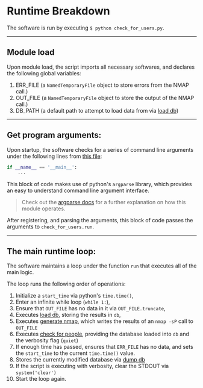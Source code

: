 # Runtime Breakdown

The software is run by executing `$ python check_for_users.py`.

---

## Module load

Upon module load, the script imports all necessary softwares, and declares the
following global variables:
1. ERR_FILE (a `NamedTemporaryFile` object to store errors from the NMAP call.)
2. OUT_FILE (a `NamedTemporaryFile` object to store the output of the NMAP
   call.)
3. DB_PATH (a default path to attempt to load data from via [load db][3])

---

## Get program arguments:
Upon startup, the software checks for a series of command line arguments under
the following lines from [this file][1]:
```python
if __name__ == '__main__':
    ...
```

This block of code makes use of python's `argparse` library, which provides an
easy to understand command line argument interface. 

> Check out the [argparse docs][2] for a further explanation on how this module
> operates.

After registering, and parsing the arguments, this block of code passes the
arguments to `check_for_users.run`.

---

## The main runtime loop:

The software maintains a loop under the function `run` that executes all of the
main logic.

The loop runs the following order of operations:
1. Initialize a `start_time` via python's `time.time()`,
2. Enter an infinite while loop (`while 1:`),
3. Ensure that `OUT_FILE` has no data in it via `OUT_FILE.truncate`,
4. Executes [load db][3], storing the results in `db`,
5. Executes [generate nmap][4], which writes the results of an `nmap -sP` call
   to `OUT_FILE`
6. Executes [check for people][5], providing the database loaded into `db` and
   the verbosity flag (`quiet`)
7. If enough time has passed, ensures that `ERR_FILE` has no data, and sets the
   `start_time` to the current `time.time()` value.
8. Stores the currently modified database via [dump db][6]
9. If the script is executing with verbosity, clear the STDOUT via
   `system('clear')`
10. Start the loop again.

[1]: ../check_for_users.py
[2]: https://docs.python.org/3/library/argparse.html
[3]: ../docs/functions/load_db.md
[4]: ../docs/functions/generate_nmap.md
[5]: ../docs/functions/check_for_people.md
[6]: ../docs/functions/dump_db.md
